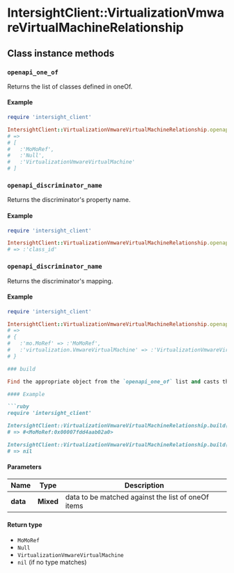 # IntersightClient::VirtualizationVmwareVirtualMachineRelationship

## Class instance methods

### `openapi_one_of`

Returns the list of classes defined in oneOf.

#### Example

```ruby
require 'intersight_client'

IntersightClient::VirtualizationVmwareVirtualMachineRelationship.openapi_one_of
# =>
# [
#   :'MoMoRef',
#   :'Null',
#   :'VirtualizationVmwareVirtualMachine'
# ]
```

### `openapi_discriminator_name`

Returns the discriminator's property name.

#### Example

```ruby
require 'intersight_client'

IntersightClient::VirtualizationVmwareVirtualMachineRelationship.openapi_discriminator_name
# => :'class_id'
```

### `openapi_discriminator_name`

Returns the discriminator's mapping.

#### Example

```ruby
require 'intersight_client'

IntersightClient::VirtualizationVmwareVirtualMachineRelationship.openapi_discriminator_mapping
# =>
# {
#   :'mo.MoRef' => :'MoMoRef',
#   :'virtualization.VmwareVirtualMachine' => :'VirtualizationVmwareVirtualMachine'
# }

### build

Find the appropriate object from the `openapi_one_of` list and casts the data into it.

#### Example

```ruby
require 'intersight_client'

IntersightClient::VirtualizationVmwareVirtualMachineRelationship.build(data)
# => #<MoMoRef:0x00007fdd4aab02a0>

IntersightClient::VirtualizationVmwareVirtualMachineRelationship.build(data_that_doesnt_match)
# => nil
```

#### Parameters

| Name | Type | Description |
| ---- | ---- | ----------- |
| **data** | **Mixed** | data to be matched against the list of oneOf items |

#### Return type

- `MoMoRef`
- `Null`
- `VirtualizationVmwareVirtualMachine`
- `nil` (if no type matches)

